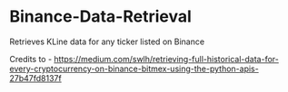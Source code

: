 # Binance-Data-Retrieval
Retrieves KLine data for any ticker listed on Binance

Credits to - https://medium.com/swlh/retrieving-full-historical-data-for-every-cryptocurrency-on-binance-bitmex-using-the-python-apis-27b47fd8137f
